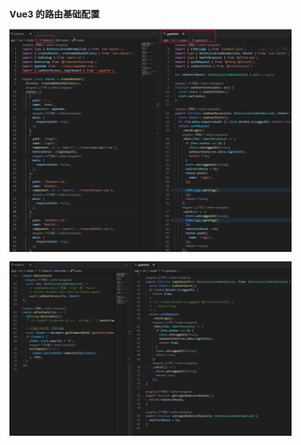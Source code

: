 ### Vue3 的路由基础配置

![image-20220407153128762](./imgs/image-20220407153128762.png)

![image-20220407155929590](./imgs/image-20220407155929590.png)
